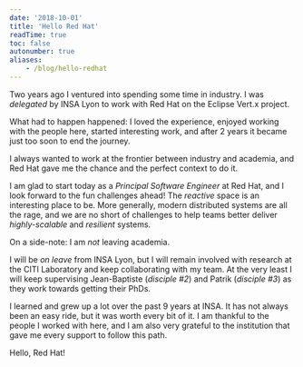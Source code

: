 ```yaml
---
date: '2018-10-01'
title: 'Hello Red Hat'
readTime: true
toc: false
autonumber: true
aliases:
    - /blog/hello-redhat
---
```


Two years ago I ventured into spending some time in industry.
I was _delegated_ by INSA Lyon to work with Red Hat on the Eclipse Vert.x project.

What had to happen happened: I loved the experience, enjoyed working with the people here, started interesting work, and after 2 years it became just too soon to end the journey.

I always wanted to work at the frontier between industry and academia, and Red Hat gave me the chance and the perfect context to do it.

I am glad to start today as a _Principal Software Engineer_ at Red Hat, and I look forward to the fun challenges ahead!
The _reactive_ space is an interesting place to be.
More generally, modern distributed systems are all the rage, and we are no short of challenges to help teams better deliver _highly-scalable_ and _resilient_ systems.

On a side-note: I am *not* leaving academia.

I will be _on leave_ from INSA Lyon, but I will remain involved with research at the CITI Laboratory and keep collaborating with my team.
At the very least I will keep supervising Jean-Baptiste (_disciple #2_) and Patrik (_disciple #3_) as they work towards getting their PhDs.

I learned and grew up a lot over the past 9 years at INSA.
It has not always been an easy ride, but it was worth every bit of it.
I am thankful to the people I worked with here, and I am also very grateful to the institution that gave me every support to follow this path.

Hello, Red Hat!
